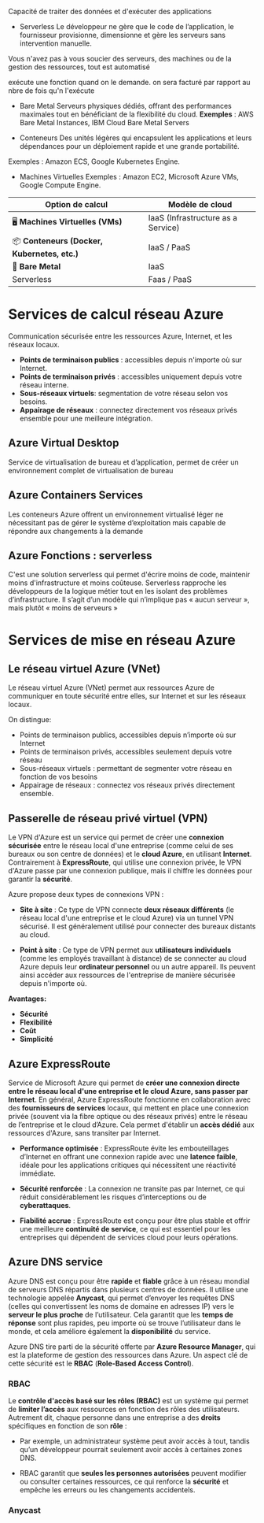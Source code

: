 Capacité de traiter des données et d'exécuter des applications

- Serverless
Le développeur ne gère que le code de l’application, le fournisseur provisionne, dimensionne et gère les serveurs sans intervention manuelle.

Vous n'avez pas à vous soucier des serveurs, des machines ou de la gestion des ressources, tout est automatisé

exécute une fonction quand on le demande. on sera facturé par rapport au nbre de fois qu'n l'exécute

- Bare Metal
Serveurs physiques dédiés, offrant des performances maximales tout en bénéficiant de la flexibilité du cloud. **Exemples** : AWS Bare Metal Instances, IBM Cloud Bare Metal Servers

- Conteneurs
Des unités légères qui encapsulent les applications et leurs dépendances pour un déploiement rapide et une grande portabilité.

Exemples : Amazon ECS, Google Kubernetes Engine.

- Machines Virtuelles
Exemples : Amazon EC2, Microsoft Azure VMs, Google Compute Engine.


| Option de calcul                             | Modèle de cloud                    |
| -------------------------------------------- | ---------------------------------- |
| 🖥 **Machines Virtuelles (VMs)**             | IaaS (Infrastructure as a Service) |
| 📦 **Conteneurs (Docker, Kubernetes, etc.)** | IaaS / PaaS                        |
| 🔧 **Bare Metal**                            | IaaS                               |
| Serverless                                   | Faas / PaaS                        |

# Services de calcul réseau Azure
Communication sécurisée entre les ressources Azure, Internet, et les réseaux locaux.

- **Points de terminaison publics** : accessibles depuis n'importe où sur Internet.
- **Points de terminaison privés** : accessibles uniquement depuis votre réseau interne.
- **Sous-réseaux virtuels**: segmentation de votre réseau selon vos besoins.
- **Appairage de réseaux** : connectez directement vos réseaux privés ensemble pour une meilleure intégration.

## Azure Virtual Desktop
Service de virtualisation de bureau et d’application, permet de créer un environnement complet de virtualisation de bureau

## Azure Containers Services

Les conteneurs Azure offrent un environnement virtualisé léger ne nécessitant pas de gérer le système d’exploitation mais capable de répondre aux changements à la demande

## Azure Fonctions : serverless
C'est une solution serverless qui permet d'écrire moins de code, maintenir moins d'infrastructure et moins coûteuse.
Serverless rapproche les développeurs de la logique métier tout en les isolant des problèmes d’infrastructure. Il s’agit d’un modèle qui n’implique pas « aucun serveur », mais plutôt « moins de serveurs »

# Services de mise en réseau Azure
## Le réseau virtuel Azure (VNet)

Le réseau virtuel Azure (VNet) permet aux ressources Azure de communiquer en toute sécurité entre elles, sur Internet et sur les réseaux locaux.

On distingue:

- Points de terminaison publics, accessibles depuis n’importe où sur Internet
- Points de terminaison privés, accessibles seulement depuis votre réseau
- Sous-réseaux virtuels : permettant de segmenter votre réseau en fonction de vos besoins
- Appairage de réseaux : connectez vos réseaux privés directement ensemble.

## Passerelle de réseau privé virtuel (VPN)

Le VPN d'Azure est un service qui permet de créer une **connexion sécurisée** entre le réseau local d'une entreprise (comme celui de ses bureaux ou son centre de données) et le **cloud Azure**, en utilisant **Internet**. Contrairement à **ExpressRoute**, qui utilise une connexion privée, le VPN d'Azure passe par une connexion publique, mais il chiffre les données pour garantir la **sécurité**.

Azure propose deux types de connexions VPN :

- **Site à site** : Ce type de VPN connecte **deux réseaux différents** (le réseau local d'une entreprise et le cloud Azure) via un tunnel VPN sécurisé. Il est généralement utilisé pour connecter des bureaux distants au cloud.
    
- **Point à site** : Ce type de VPN permet aux **utilisateurs individuels** (comme les employés travaillant à distance) de se connecter au cloud Azure depuis leur **ordinateur personnel** ou un autre appareil. Ils peuvent ainsi accéder aux ressources de l'entreprise de manière sécurisée depuis n'importe où.
    

**Avantages:**

- **Sécurité** 
- **Flexibilité** 
- **Coût** 
- **Simplicité**

## Azure ExpressRoute
Service de Microsoft Azure qui permet de **créer une connexion directe entre le réseau local d'une entreprise et le cloud Azure, sans passer par Internet**. En général, Azure ExpressRoute fonctionne en collaboration avec des **fournisseurs de services** locaux, qui mettent en place une connexion privée (souvent via la fibre optique ou des réseaux privés) entre le réseau de l’entreprise et le cloud d’Azure. Cela permet d'établir un **accès dédié** aux ressources d'Azure, sans transiter par Internet.

- **Performance optimisée** : ExpressRoute évite les embouteillages d’Internet en offrant une connexion rapide avec une **latence faible**, idéale pour les applications critiques qui nécessitent une réactivité immédiate.
    
- **Sécurité renforcée** : La connexion ne transite pas par Internet, ce qui réduit considérablement les risques d’interceptions ou de **cyberattaques**.
    
- **Fiabilité accrue** : ExpressRoute est conçu pour être plus stable et offrir une meilleure **continuité de service**, ce qui est essentiel pour les entreprises qui dépendent de services cloud pour leurs opérations.

## Azure DNS service

Azure DNS est conçu pour être **rapide** et **fiable** grâce à un réseau mondial de serveurs DNS répartis dans plusieurs centres de données. Il utilise une technologie appelée **Anycast**, qui permet d’envoyer les requêtes DNS (celles qui convertissent les noms de domaine en adresses IP) vers le **serveur le plus proche** de l’utilisateur. Cela garantit que les **temps de réponse** sont plus rapides, peu importe où se trouve l’utilisateur dans le monde, et cela améliore également la **disponibilité** du service.

Azure DNS tire parti de la sécurité offerte par **Azure Resource Manager**, qui est la plateforme de gestion des ressources dans Azure. Un aspect clé de cette sécurité est le **RBAC** (**Role-Based Access Control**).
### RBAC 
Le **contrôle d'accès basé sur les rôles (RBAC)** est un système qui permet de **limiter l’accès** aux ressources en fonction des rôles des utilisateurs. Autrement dit, chaque personne dans une entreprise a des **droits** spécifiques en fonction de son **rôle** :

- Par exemple, un administrateur système peut avoir accès à tout, tandis qu’un développeur pourrait seulement avoir accès à certaines zones DNS.
    
- RBAC garantit que **seules les personnes autorisées** peuvent modifier ou consulter certaines ressources, ce qui renforce la **sécurité** et empêche les erreurs ou les changements accidentels.
### Anycast
